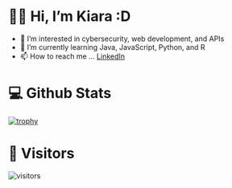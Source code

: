# 👋🏾 Hi, I’m Kiara :D
- 👀 I’m interested in cybersecurity, web development, and APIs
- 🌱 I’m currently learning Java, JavaScript, Python, and R
- 📫 How to reach me ... [LinkedIn](https://www.linkedin.com/in/kiara-madeam/)

# 💻 Github Stats
[![trophy](https://github-profile-trophy.vercel.app/?username=kiara-aleecia&theme=gruvbox&rank=SECRET,B&no-bg=true)](https://github.com/ryo-ma/github-profile-trophy)

# 💟 Visitors
![visitors](https://visitor-badge.laobi.icu/badge?page_id=kiara-aleecia.README.md&left_color=purple&right_color=blue&left_text=fanclub)
<!---
- 💞️ I’m looking to collaborate on ...
- 📫 How to reach me ...

<!---
kiara-aleecia/kiara-aleecia is a ✨ special ✨ repository because its `README.md` (this file) appears on your GitHub profile.
You can click the Preview link to take a look at your changes.
--->
